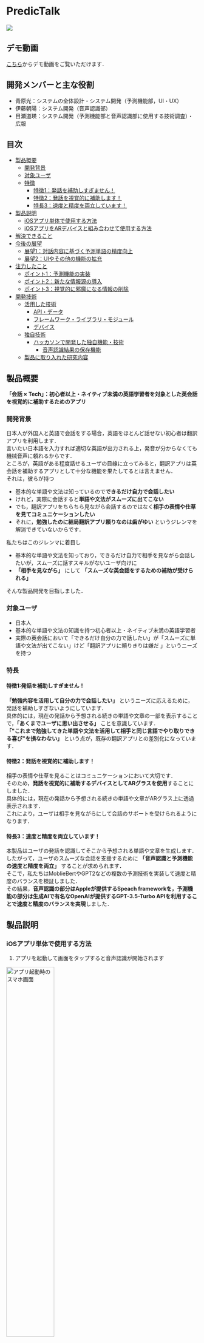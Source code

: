 # PredicTalk
<img src="https://github.com/jphacks/NG_2305/assets/78719395/c3160c3a-5101-4182-8e85-7ab3148c5d12">

## デモ動画
[こちら](https://youtu.be/Jx81Q2Q_JAw)からデモ動画をご覧いただけます．

## 開発メンバーと主な役割
- 青原光：システムの全体設計・システム開発（予測機能部，UI・UX）
- 伊藤朝陽：システム開発（音声認識部）
- 目瀬道瑛：システム開発（予測機能部と音声認識部に使用する技術調査）・広報

## 目次
- [製品概要](#製品概要)
  - [開発背景](#開発背景)
  - [対象ユーザ](#対象ユーザ)
  - [特徴](#特徴)
    - [特徴1：発話を補助しすぎません！](#特徴1：発話を補助しすぎません！)
    - [特徴2：発話を視覚的に補助します！](#特徴2：発話を視覚的に補助します！)
    - [特長3：速度と精度を両立しています！](#特長3：速度と精度を両立しています！)
- [製品説明](#製品説明)
  - [iOSアプリ単体で使用する方法](#iOSアプリ単体で使用する方法)
  - [iOSアプリをARデバイスと組み合わせて使用する方法](#iOSアプリをARデバイスと組み合わせて使用する方法)
- [解決できること](#解決できること)
- [今後の展望](#今後の展望)
  - [展望1：対話内容に基づく予測単語の精度向上](#展望1：対話内容に基づく予測単語の精度向上)
  - [展望2：UIやその他の機能の拡充](#展望2：UIやその他の機能の拡充)
- [注力したこと](#注力したこと)
  - [ポイント1：予測機能の実装](#ポイント1：予測機能の実装)
  - [ポイント2：新たな情報源の導入](#ポイント2：新たな情報源の導入)
  - [ポイント3：視覚的に邪魔になる情報の削除](#ポイント3：視覚的に邪魔になる情報の削除)
- [開発技術](#開発技術)
  - [活用した技術](#活用した技術)
    - [API・データ](#API・データ)
    - [フレームワーク・ライブラリ・モジュール](#フレームワーク・ライブラリ・モジュール)
    - [デバイス](#デバイス)
  - [独自技術](#独自技術)
    - [ハッカソンで開発した独自機能・技術](#ハッカソンで開発した独自機能・技術)
      - [音声認識結果の保存機能](#音声認識結果の保存機能)
  - [製品に取り入れた研究内容](#製品に取り入れた研究内容)

## 製品概要
**「会話 × Tech」：初心者以上・ネイティブ未満の英語学習者を対象とした英会話を視覚的に補助するためのアプリ**

### 開発背景
日本人が外国人と英語で会話をする場合，英語をほとんど話せない初心者は翻訳アプリを利用します．  
言いたい日本語を入力すれば適切な英語が出力される上，発音が分からなくても機械音声に頼れるからです．  
ところが，英語がある程度話せるユーザの目線に立ってみると，翻訳アプリは英会話を補助するアプリとして十分な機能を果たしてるとは言えません．  
それは，彼らが持つ
- 基本的な単語や文法は知っているので**できるだけ自力で会話したい**
- けれど，実際に会話すると**単語や文法がスムーズに出てこない**
- でも，翻訳アプリをちらちら見ながら会話するのではなく**相手の表情や仕草を見てコミュニケーションしたい**
- それに，**勉強したのに結局翻訳アプリ頼りなのは歯がゆい**
というジレンマを解消できていないからです．

私たちはこのジレンマに着目し
- 基本的な単語や文法を知っており，できるだけ自力で相手を見ながら会話したいが，スムーズに話すスキルがないユーザ向けに
- **「相手を見ながら」** にして **「スムーズな英会話をするための補助が受けられる」**

そんな製品開発を目指しました．

### 対象ユーザ
- 日本人
- 基本的な単語や文法の知識を持つ初心者以上・ネイティブ未満の英語学習者
- 実際の英会話において「できるだけ自分の力で話したい」が「スムーズに単語や文法が出てこない」けど「翻訳アプリに頼りきりは嫌だ
」というニーズを持つ

### 特長
#### 特徴1:発話を補助しすぎません！
**「勉強内容を活用して自分の力で会話したい」** というニーズに応えるために，発話を補助しすぎないようにしています．  
具体的には，現在の発話から予想される続きの単語や文章の一部を表示することで，**「あくまでユーザに思い出させる」** ことを意識しています．  
**「"これまで勉強してきた単語や文法を活用して相手と同じ言語でやり取りできる喜び"を損なわない」** という点が，既存の翻訳アプリとの差別化になっています．

#### 特徴2：発話を視覚的に補助します！
相手の表情や仕草を見ることはコミュニケーションにおいて大切です．  
そのため，**発話を視覚的に補助するデバイスとしてARグラスを使用**することにしました．  
具体的には，現在の発話から予想される続きの単語や文章がARグラス上に透過表示されます．  
これにより，ユーザは相手を見ながらにして会話のサポートを受けられるようになります．

#### 特長3：速度と精度を両立しています！
本製品はユーザの発話を認識してそこから予想される単語や文章を生成します．  
したがって，ユーザのスムーズな会話を支援するために **「音声認識と予測機能の速度と精度を両立」** することが求められます．  
そこで，私たちはMoblieBertやGPT2などの複数の予測技術を実装して速度と精度のバランスを検証しました．  
その結果，**音声認識の部分はAppleが提供するSpeach frameworkを，予測機能の部分は生成AIで有名なOpenAIが提供するGPT-3.5-Turbo APIを利用することで速度と精度のバランスを実現**しました．  

## 製品説明
### iOSアプリ単体で使用する方法
1. アプリを起動して画面をタップすると音声認識が開始されます

<img width="50%" alt="アプリ起動時のスマホ画面" src="https://github.com/jphacks/NG_2305/assets/78719395/8db669c8-8221-42f5-b3f7-cdd60c2bebc4">

2. ユーザが発話すると音声認識され，発話内容が白色の文字で表示されます
3. ユーザの発話を基に続きの単語や文章が予測され，予測結果が薄い白色の文字で表示されます
  
<img width="50%" alt="音声認識時のスマホ画面" src="https://github.com/jphacks/NG_2305/assets/78719395/18f8ca2f-8d62-4b54-a269-0b932a0f29d6">

### iOSアプリをARデバイスと組み合わせて使用する方法
1. ARグラスとiPhoneを接続します（外部ディスプレイとして利用できるARグラスであればどの会社のARグラスでも利用可能です）
2. [iOSアプリ単体で使用する方法](#iOSアプリ単体で使用する方法)で説明した通り，アプリを起動して音声認識を開始します
4. ユーザが発話するとARグラス上に予測結果が透過表示されることで，ユーザは相手の表情や仕草を見ながら発話の支援を受けることができます

<table>
  <tr>
    <td>
      <img width="100%" alt="ARグラス装着時のイメージ図" src="https://github.com/jphacks/NG_2305/assets/109562639/c99497f8-dbb3-4ae8-a9b1-bd5876359a21">
    </td>
    <td>
      <img width="100%" alt="iPhone内で起動中の本製品とXREAL社のXREAL airを接続して着用している様子" src="https://github.com/jphacks/NG_2305/assets/109562639/35ddd113-a542-46d0-9a0f-c078bbbcd8f7">
    </td>
  </tr>
</table>

## 解決出来ること
まず，初心者以上・ネイティブ未満の外国語学習者が持っている「学んだ外国語を利用してコミュニケーションしたい」というニーズを尊重し，**「実際の会話で単語や文法がスムーズに出てこない」でも「せっかく勉強したのに翻訳アプリにすべて頼って会話するのはもったいない」というジレンマが解決**できます．  
また，ただ単語予測をスマホ画面に表示して補助するのではなく市販のARグラスに投影する形で表示することで，翻訳アプリを使用した会話で発生していた **「スマホを頻繫にみながらコミュニケーションする」という不便も解決** しています．  
さらに，使用までの手軽さもポイントです．  
本アプリは **「グラスをかけて画面をタップするだけ」** でサービスが開始されるため，翻訳アプリでありがちな日本語入力の手間などが一切ありません．  

## 今後の展望
### 展望1：対話内容に基づく予測単語の精度向上
スマホやPCの予測変換機能はユーザの入力履歴に基づいて予測の精度が向上します．  
本製品もこの技術の考え方を利用して，**現在の対話内容や過去の対話履歴に基づいた予測**をすることで精度の向上を期待しています．
  
### 展望2：UIやその他の機能の拡充
2日間の開発期間ではUI開発に時間を割けなかったため，現在のUIは必要最低限のクオリティに留まっています．  
今後は**見やすさと面白さを両立したデザインを実装**することで，ユーザにとって不快感の少ないアプリにすることを目指します．  
また，今回はARグラスの使用を想定した最低限の機能しか実装することができませんでした．  
例えば**多言語対応**といった機能を実装していきたいと考えています．

## 注力したこと
### ポイント1：予測機能の実装
開発当初は，MobileBertやGPT2といった言語モデルをiPhone上で動かすことを検討しました.  
しかし，MobileBertは速度は良いが精度に問題があり，GPT2は精度は良いが速度が遅いという問題にぶつかりました．  
**様々な既存技術を試した結果，OpenAIのgpt-3.5-turbo APIが精度と速度の双方を担保した技術であることが分かり，安定した予測機能を実装をすることができました．**

### ポイント2：新たな情報源の導入
市販のARデバイスで使用できるアプリにしたことで，本製品の目的である**コミュニケーションのスムーズさを妨害しないで発話の補助を達成**しました．

### ポイント3：視覚的に邪魔になる情報の削除
音声認識をスタートするためのタップの判定エリアを画面全体にすることで，**話しながらの操作が可能**です．  
画面には自分が話した内容とその文章の続きしか表示されないため余計な情報が存在せず，**会話中にも使用しやすいUX**となっています．

## 開発技術
<img width="100%" alt="開発技術の概要図" src="https://github.com/jphacks/NG_2305/assets/103105513/70c02aa3-dbcf-446d-8d1e-8a81180a0067">

### 活用した技術
#### API・データ
- OpenAI API(gpt-3.5-turbo)
  - OpenAIが提供する自然言語処理のためのAPI
  - ユーザの発話に基づき，発話の続きを生成させるために使用
  - 自身の環境で本アプリを動作させる場合，OpenAIAPIKey.swiftに自身のOpenAI API Keyを入力してください．
```Swift:OpenAIAPIKey.swift
//  OpenAIAPIKey.swift

let API_KEY = "<Input Your API Key Here>"
```

#### フレームワーク・ライブラリ・モジュール
- Speech
  - Appleが提供する音声処理のための純正フレームワーク
  - ユーザの発話内容を認識して文章を出力させるために使用
- CoreML・CoreMLTools
  - CoreML：Applが提供する機械学習モデルをSwift上で使用するための純正フレームワーク
  - CoreMLTools：PytorchやTensorflowで作られたニューラルネットワークモデルをCoreML形式へ変換するためのPythonライブラリ
  - MobileBertとGPT2をCoreML形式へ変換し，iOS端末上で動作させるようにするために使用
- Moya
  - OpenAIのAPIをSwiftで実行するために使用

#### デバイス
- XREAL air
    - アプリの出力をユーザの視界内に表示するために使用

### 独自技術
#### ハッカソンで開発した独自機能・技術
##### 音声認識結果の保存機能
commit_id: [5674e3c7c945d6a1c6ec8a8ade41fcb9ef19ea1d](https://github.com/jphacks/NG_2305/commit/5674e3c7c945d6a1c6ec8a8ade41fcb9ef19ea1d)

音声認識自体はSpeechフレームワークを用いて実装し，音声認識結果を保存する追加機能を独自に実装しました．  
SFSpeechRecognizerを用いて音声をテキストに起こす際に，以下の3つの問題が存在していました．
- Speech frameworkの仕様により音声認識の途中結果がいくつも出力される
- 時間経過により認識された文章が削除されると認識結果が重複して画面に表示される
- 発話が少しでも止まるとそれ以前の認識結果が失われる

これらの問題を解決するために，以下の機能を実装しました．
- 音声認識の途中結果をバッファリング
- 認識完了を検知したら最終結果を画面に出力
- 時間経過で認識された文章が削除されないように認識結果を保存

### 製品に取り入れた研究内容
なし






